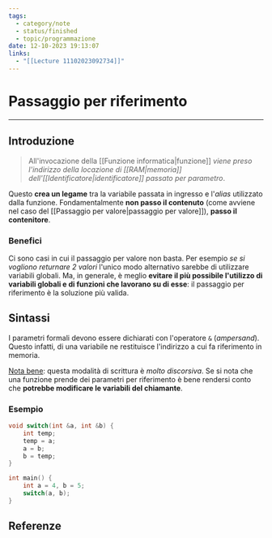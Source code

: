 ```yaml
---
tags:
  - category/note
  - status/finished
  - topic/programmazione
date: 12-10-2023 19:13:07
links:
  - "[[Lecture 11102023092734]]"
---
```

# Passaggio per riferimento
---
## Introduzione
> All'invocazione della [[Funzione informatica|funzione]] _viene preso l'indirizzo della locazione di [[RAM|memoria]] dell'[[Identificatore|identificatore]] passato per parametro_.

Questo **crea un legame** tra la variabile passata in ingresso e l'_alias_ utilizzato dalla funzione. Fondamentalmente **non passo il contenuto** (come avviene nel caso del [[Passaggio per valore|passaggio per valore]]), **passo il contenitore**.

### Benefici
Ci sono casi in cui il passaggio per valore non basta. Per esempio _se si vogliono returnare 2 valori_ l'unico modo alternativo sarebbe di utilizzare variabili globali. Ma, in generale, è meglio **evitare il più possibile l'utilizzo di variabili globali e di funzioni che lavorano su di esse**: il passaggio per riferimento è la soluzione più valida.

## Sintassi
I parametri formali devono essere dichiarati con l'operatore `&` (_ampersand_). Questo infatti, di una variabile ne restituisce l'indirizzo a cui fa riferimento in memoria.

<u>Nota bene</u>: questa modalità di scrittura è _molto discorsiva_. Se si nota che una funzione prende dei parametri per riferimento è bene rendersi conto che **potrebbe modificare le variabili del chiamante**.

### Esempio
```cpp
void switch(int &a, int &b) {
	int temp;
	temp = a;
	a = b;
	b = temp;
}

int main() {
	int a = 4, b = 5;
	switch(a, b);
}
```

## Referenze